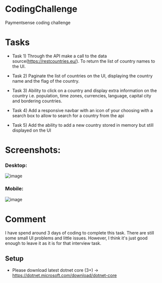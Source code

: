 # CodingChallenge
Paymentsense coding challenge

# Tasks

- Task 1) Through the API make a call to the data source(https://restcountries.eu/). To return
the list of country names to the UI.

- Task 2) Paginate the list of countries on the UI, displaying the country name and the flag of
the country.

- Task 3) Ability to click on a country and display extra information on the country
i.e. population, time zones, currencies, language, capital city and bordering countries.

- Task 4) Add a responsive navbar with an icon of your choosing with a search box to allow to
search for a country from the api

- Task 5) Add the ability to add a new country stored in memory but still displayed on the UI

# Screenshots:

### Desktop:
![image](https://user-images.githubusercontent.com/13468002/123631467-b0a9ec80-d80e-11eb-9f38-fc86628ea7e2.png)

### Mobile:
![image](https://user-images.githubusercontent.com/13468002/123631534-c3242600-d80e-11eb-868b-1f5db3b490fc.png)

# Comment
I have spend around 3 days of coding to complete this task. There are still some small UI problems and little issues. However, I think it's just good enough to leave it as it is for that interview task.

## Setup
* Please download latest dotnet core (3+) -> https://dotnet.microsoft.com/download/dotnet-core
